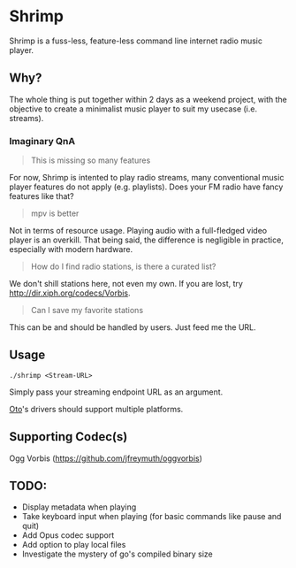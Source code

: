 # Shrimp

Shrimp is a fuss-less, feature-less command line internet radio music player.

## Why?

The whole thing is put together within 2 days as a weekend project, with the objective to create a minimalist music player to suit my usecase (i.e. streams).

### Imaginary QnA

> This is missing so many features

For now, Shrimp is intented to play radio streams, many conventional music player features do not apply (e.g. playlists). Does your FM radio have fancy features like that?

> mpv is better

Not in terms of resource usage. Playing audio with a full-fledged video player is an overkill. That being said, the difference is negligible in practice, especially with modern hardware.

> How do I find radio stations, is there a curated list?

We don't shill stations here, not even my own. If you are lost, try http://dir.xiph.org/codecs/Vorbis.

> Can I save my favorite stations

This can be and should be handled by users. Just feed me the URL.

## Usage

`./shrimp <Stream-URL>`

Simply pass your streaming endpoint URL as an argument.

[Oto](https://github.com/ebitengine/oto)'s drivers should support multiple platforms.

## Supporting Codec(s)
Ogg Vorbis (https://github.com/jfreymuth/oggvorbis)

## TODO:
- Display metadata when playing
- Take keyboard input when playing (for basic commands like pause and quit)
- Add Opus codec support
- Add option to play local files
- Investigate the mystery of go's compiled binary size
